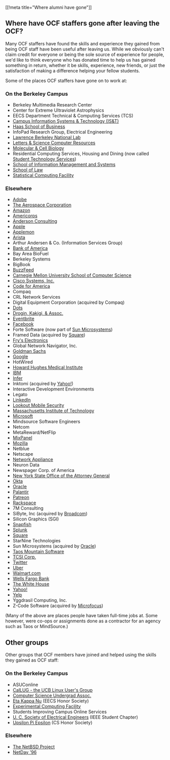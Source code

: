 [[!meta title="Where alumni have gone"]]

## Where have OCF staffers gone after leaving the OCF?

Many OCF staffers have found the skills and experience they gained from being
OCF staff have been useful after leaving us. While we obviously can't claim
credit for everyone or being the sole source of experience for people, we'd
like to think everyone who has donated time to help us has gained something in
return, whether it be skills, experience, new friends, or just the satisfaction
of making a difference helping your fellow students.

Some of the places OCF staffers have gone on to work at:

### On the Berkeley Campus

* Berkeley Multimedia Research Center
* Center for Extreme Ultraviolet Astrophysics
* EECS Department Technical & Computing Services (TCS)
* [Campus Information Systems & Technology (IS&T)](https://technology.berkeley.edu/)
* [Haas School of Business](https://haas.berkeley.edu/)
* InfoPad Research Group, Electrical Engineering
* [Lawrence Berkeley National Lab](https://www.lbl.gov/)
* [Letters & Science Computer Resources](https://ls.berkeley.edu/)
* [Molecular & Cell Biology](https://mcb.berkeley.edu)
* Residential Computing Services, Housing and Dining (now called [Student
  Technology Services](https://studenttech.berkeley.edu/home))
* [School of Information Management and Systems](https://www.ischool.berkeley.edu/)
* [School of Law](https://www.law.berkeley.edu/)
* [Statistical Computing Facility](http://statistics.berkeley.edu/computing)

### Elsewhere

* [Adobe](https://www.adobe.com)
* [The Aerospace Corporation](https://www.aerospace.org)
* [Amazon](https://www.amazon.com)
* [Americorps](https://www.nationalservice.gov/programs/americorps)
* [Anderson Consulting](http://www.andersonconsultinggroup.com)
* [Apple](https://www.apple.com/)
* [Applemon](https://applemon.com/)
* [Arista](https://www.arista.com/en/)
* Arthur Andersen & Co. (Information Services Group)
* [Bank of America](https://www.bankofamerica.com/)
* Bay Area BioFuel
* Berkeley Systems
* BigBook
* [BuzzFeed](https://www.buzzfeed.com/)
* [Carnegie Mellon University School of Computer Science](https://www.cs.cmu.edu/)
* [Cisco Systems, Inc.](https://www.cisco.com/)
* [Code for America](https://www.codeforamerica.org/)
* Compaq
* CRL Network Services
* Digital Equipment Corporation (acquired by Compaq)
* [Dots](http://dots.dev)
* [Drogin, Kakigi, & Assoc.](http://www.dkstat.com/)
* [Eventbrite](https://www.eventbrite.com)
* [Facebook](https://www.facebook.com)
* Forte Software (now part of [Sun Microsystems](https://www.oracle.com/sun/))
* Framed Data (acquired by [Square](https://squareup.com/us/en))
* [Fry's Electronics](https://en.wikipedia.org/wiki/Fry%27s_Electronics)
* Global Network Navigator, Inc.
* [Goldman Sachs](https://www.goldmansachs.com/)
* [Google](https://www.google.com)
* HotWired
* [Howard Hughes Medical Institute](https://www.hhmi.org/)
* [IBM](https://www.ibm.com/us-en/)
* [Infer](https://www.infer.com)
* Inktomi (acquired by [Yahoo!](https://www.yahoo.com))
* Interactive Development Environments
* Legato
* [LinkedIn](https://www.linkedin.com)
* [Lookout Mobile Security](https://www.lookout.com)
* [Massachusetts Institute of Technology](https://web.mit.edu/)
* [Microsoft](https://www.microsoft.com/en-us/)
* Mindsource Software Engineers
* Netcom
* MetaReward/NetFlip
* [MixPanel](https://mixpanel.com)
* [Mozilla](https://www.mozilla.org/en-US/)
* Netblue
* Netscape
* [Network Appliance](https://www.netapp.com/us/index.aspx)
* Neuron Data
* Newspager Corp. of America
* [New York State Office of the Attorney General](https://ag.ny.gov)
* [Okta](https://www.okta.com)
* [Oracle](https://www.oracle.com/index.html)
* [Palantir](https://www.palantir.com)
* [Patreon](https://www.patreon.com/)
* [Rackspace](https://www.rackspace.com/)
* 7M Consulting
* SiByte, Inc (acquired by [Broadcom](https://www.broadcom.com/))
* Silicon Graphics (SGI)
* [Snapfish](https://www.snapfish.com/home)
* [Splunk](https://www.splunk.com/)
* [Square](https://squareup.com/us/en)
* StarNine Technologies
* Sun Microsystems (acquired by [Oracle](https://www.oracle.com/sun/))
* [Taos Mountain Software](https://www.taos.com/)
* [TCSI Corp.](https://www.tcs.com/)
* [Twitter](https://twitter.com)
* [Uber](https://www.uber.com)
* [Walmart.com](https://www.walmart.com/)
* [Wells Fargo Bank](https://www.wellsfargo.com/)
* [The White House](https://www.whitehouse.gov)
* [Yahoo!](https://www.yahoo.com/)
* [Yelp](https://www.yelp.com/)
* Yggdrasil Computing, Inc.
* Z-Code Software (acquired by [Microfocus](https://www.microfocus.com/en-us/home))

(Many of the above are places people have taken full-time jobs at. Some
however, were co-ops or assignments done as a contractor for an agency such as
Taos or MindSource.)

## Other groups

Other groups that OCF members have joined and helped using the skills they
gained as OCF staff:

### On the Berkeley Campus

* ASUConline
* [CalLUG - the UCB Linux User's Group](https://www.ocf.berkeley.edu/~linux/)
* [Computer Science Undergrad Assoc.](https://www.csua.berkeley.edu/)
* [Eta Kappa Nu](https://hkn.eecs.berkeley.edu/) (EECS Honor Society)
* [Experimental Computing Facility](https://callink.berkeley.edu/organization/xcf)
* Students Improving Campus Online Services
* [U. C. Society of Electrical Engineers](https://ieee.berkeley.edu) (IEEE Student Chapter)
* [Upsilon Pi Epsilon](https://upe.berkeley.edu/) (CS Honor Society)

### Elsewhere

* [The NetBSD Project](https://www.netbsd.org/)
* [NetDay '96](https://en.wikipedia.org/wiki/NetDay#NetDay_.2796)
